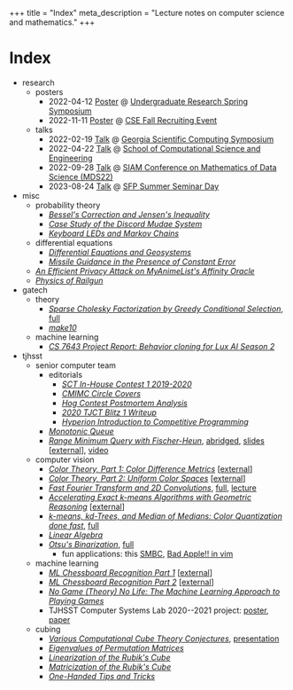 +++
title = "Index"
meta_description = "Lecture notes on computer science and mathematics."
+++

# Index

- research
  - posters
    - 2022-04-12
      [Poster](./research/posters/2022-04-12-spring-symposium/poster.pdf)
      @ [
        Undergraduate Research Spring Symposium
      ](https://symposium.urop.gatech.edu/)
    - 2022-11-11
      [Poster](./research/posters/2022-11-11-cse-recruiting/poster.pdf)
      @ [
        CSE Fall Recruiting Event
      ](https://cse.gatech.edu/fall-2022-recruting-event)
  - talks
    - 2022-02-19
      [Talk](./research/talks/2022-02-19-gscs/presentation.pdf)
      @ [
        Georgia Scientific Computing Symposium
      ](https://comp-physics.group/GSCS22/)
    - 2022-04-22
      [Talk](./research/talks/2022-04-22-cse/presentation.pdf)
      @ [
        School of Computational Science and Engineering
      ](https://cse.gatech.edu/)
    - 2022-09-28
      [Talk](./research/talks/2022-09-28-mds/presentation.pdf)
      @ [
        SIAM Conference on Mathematics of Data Science (MDS22)
      ](https://meetings.siam.org/sess/dsp_talk.cfm?p=122967)
    - 2023-08-24
      [Talk](./research/talks/2023-08-24-surf/presentation.pdf)
      @ [
        SFP Summer Seminar Day
      ](https://sfp.caltech.edu/undergraduate-research/summer_requirements/summer_seminar_day)
- misc
  - probability theory
    - [_Bessel's Correction and Jensen's Inequality_](./misc/bessel-correction/bessel.pdf)
    - [_Case Study of the Discord Mudae System_](./misc/gacha-optimization/writeup.pdf)
    - [_Keyboard LEDs and Markov Chains_](./misc/keyboard-markov-chains/writeup.pdf)
  - differential equations
    - [_Differential Equations and Geosystems_](./misc/diffy-geosystems/geosystems.pdf)
    - [_Missile Guidance in the Presence of Constant Error_](./misc/missile-guidance/missile.pdf)
  - [_An Efficient Privacy Attack on MyAnimeList's Affinity Oracle_](./misc/mal-affinity-attack/writeup.pdf)
  - [_Physics of Railgun_](./misc/railgun/railgun.pdf)
- gatech
  - theory
    - [_Sparse Cholesky Factorization by Greedy Conditional Selection_](./gatech/theory/cholesky/handout.pdf),
      [full](./gatech/theory/cholesky/presentation.pdf)
    - [_make10_](./gatech/theory/make10/make10.pdf)
  - machine learning
    - [_CS 7643 Project Report: Behavior cloning for Lux AI Season 2_](./gatech/ml/luxai/egpaper_for_review.pdf)
- tjhsst
  - senior computer team
    - editorials
      - [_SCT In-House Contest 1 2019-2020_](./tjhsst/sct/editorials/2019sctq1/writeup.pdf)
      - [_CMIMC Circle Covers_](./tjhsst/sct/editorials/cmimc2021/writeup.pdf)
      - [_Hog Contest Postmortem Analysis_](./tjhsst/sct/editorials/cs61a-hog-contest/writeup.pdf)
      - [_2020 TJCT Blitz 1 Writeup_](./tjhsst/sct/editorials/ct-blitz1/writeup.pdf)
      - [_Hyperion Introduction to Competitive Programming_](./tjhsst/sct/editorials/hyperion-intro/writeup.pdf)
    - [_Monotonic Queue_](./tjhsst/sct/monotonic-queue/lecture.pdf)
    - [_Range Minimum Query with Fischer-Heun_](./tjhsst/sct/range-minimum-query/lecture.pdf),
      [abridged](./tjhsst/sct/abridged-rmq/lecture.pdf),
      [slides](./tjhsst/sct/range-minimum-query/slides.pdf)
      [[external](https://docs.google.com/presentation/d/1ciEmKE4fL4VOkCjlWj0ZSlNMEirYERIxEEVa8kII0DY/edit?usp=sharing)],
      [video](https://youtu.be/wqfwPICt-Tg)
  - computer vision
    - [_Color Theory, Part 1: Color Difference Metrics_](./tjhsst/cv/color-theory/part1.pdf)
      [[external](https://docs.google.com/presentation/d/1XlxeFMDeSFhnE3O-h7EvX-LEPMq4O18Dc1llNjYITZI/edit?usp=sharing)]
    - [_Color Theory, Part 2: Uniform Color Spaces_](./tjhsst/cv/color-theory/part2.pdf)
      [[external](https://docs.google.com/presentation/d/1KGOiKWH8d5PEPVF3700smOwqc6q4iCkpAeJycYwdl8E/edit?usp=sharing)]
    - [_Fast Fourier Transform and 2D Convolutions_](./tjhsst/cv/convolution/handout.pdf),
      [full](./tjhsst/cv/convolution/presentation.pdf),
      [lecture](./tjhsst/cv/convolution/lecture.pdf)
    - [_Accelerating Exact k-means Algorithms with Geometric Reasoning_](./tjhsst/cv/k-means/slides.pdf)
      [[external](https://docs.google.com/presentation/d/1U8PiAoVIe2rvfzQ_q9tECdlYfy-mHq6HnJUC45Wy9Y4/edit?usp=sharing)]
    - [_k-means, kd-Trees, and Median of Medians: Color Quantization done fast_](./tjhsst/cv/k-means-kd-tree/handout.pdf),
      [full](./tjhsst/cv/k-means-kd-tree/presentation.pdf)
    - [_Linear Algebra_](./tjhsst/cv/linear-algebra/lecture.pdf)
    - [_Otsu's Binarization_](./tjhsst/cv/otsu-binarization/handout.pdf),
      [full](./tjhsst/cv/otsu-binarization/presentation.pdf)
      - fun applications:
        this [SMBC](https://www.smbc-comics.com/comic/2010-09-11),
        [Bad Apple!! in vim](https://youtu.be/q7K96mFyagE)
  - machine learning
    - [_ML Chessboard Recognition Part 1_](./tjhsst/ml/chessboard-recognition/part1.pdf)
      [[external](https://docs.google.com/presentation/d/10itvI75JGUYMXxGsJWE88ZogLPrzJSDJ9z4w4koN2vs/edit?usp=sharing)]
    - [_ML Chessboard Recognition Part 2_](./tjhsst/ml/chessboard-recognition/part2.pdf)
      [[external](https://docs.google.com/presentation/d/1bNuaxi54NCM5oGh0NIlBVWBydJGxCPxmbSv71Ux3A9Y/edit?usp=sharing)]
    - [_No Game (Theory) No Life: The Machine Learning Approach to Playing Games_](./tjhsst/ml/game-theory/lecture.pdf)
    - TJHSST Computer Systems Lab 2020--2021 project:
      [poster](./tjhsst/ml/syslab/poster.pdf),
      [paper](./tjhsst/ml/syslab/paper.pdf)
  - cubing
    - [_Various Computational Cube Theory Conjectures_](./tjhsst/cubing/computational-cube-theory/cubetheory.pdf),
      [presentation](./tjhsst/cubing/computational-cube-theory/ComputationalCubeTheory.pdf)
    - [_Eigenvalues of Permutation Matrices_](./tjhsst/cubing/eigenvalues-permutation-matrices/eigenvalue.pdf)
    - [_Linearization of the Rubik's Cube_](./tjhsst/cubing/linearization/linear.pdf)
    - [_Matricization of the Rubik's Cube_](./tjhsst/cubing/matricization/matrix.pdf)
    - [_One-Handed Tips and Tricks_](./tjhsst/cubing/one-handed-tips-tricks/lecture.pdf)

